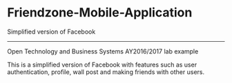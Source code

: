 # Friendzone-Mobile-Application
Simplified version of Facebook

----------------------------
Open Technology and Business Systems AY2016/2017 lab example

This is a simplified version of Facebook with features such as user authentication, profile, wall post and making friends with other users.
